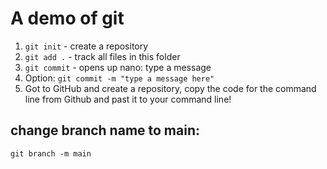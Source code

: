 # A demo of git

1. `git init` - create a repository
2. `git add .` - track all files in this folder
3. `git commit` - opens up nano: type a message
3. Option: `git commit -m "type a message here"`
4. Got to GitHub and create a repository, copy the code for the command line from Github and past it to your command line!



## change branch name to main:
`git branch -m main`
